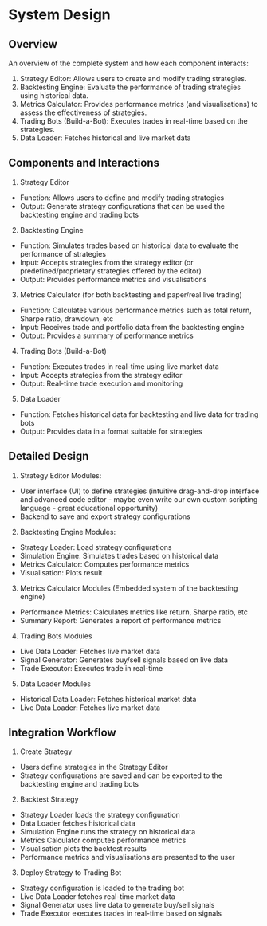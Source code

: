 # System Design

<!-- ## Project Structure

1. Strategy Editor
- Function: Provides an interface for users to create and modify trading strategies (from well-known/common or proprietary strategies or develop completely new strategies - but interface still provides support, guidance when developing strategies from scratch)
- Output: Generate strategies that can be passed to the backtesting engine

2. Backtesting Engine
- Function: Simulate trades using the provided strategies and historical data
- Input: Accept strategies from the strategy editor, or predefined strategies for testing purposes
- Output: Generate performance metrics and visualisations to evaluate the strategies

3. Trading Bot Builder (Build-a-bot)
- Function: Execute trades in real-time based on the strategies
- Input: Accept strategies from the strategy editor or predefined strategies for testing purposes
- Output: Generate performance metrics and visualisations to evaluate the strategies -->

<!-- ## Understanding Trading Strategies

#### Backtesting vs. Live Trading (Paper or Real)

1. Backtesting Strategies
- Purpose: Evaluate the performance of a trading stategy using historical data
- Implementation: Generate buy/sell signals based on historical data
- Environment: Static, using pre-existing data to simulate trades and assess performance
- Components: Implemented within the backtesting engine to test and validate strategies

2. Live Trading Strategies
- Purpose: Generate real-time buy/sell signals based on live market data
- Implementation: Continuously fetch and process live data to generate signals
- Environment: Dynamic, reacting to incoming data in real-time
- Components: Typically implemented within a trading bot or live trading system

## System Design

Given that the backtesting and live trading strategies have different requirements, it makes sense to separate the concerns while maintaining some shared logic where possible. 

#### Potential approach

1. Backtesting Strategy Class: Focused on generating signals from historical data
2. Live Trading Strategy Class: Focused on generating signals from live data, possible extending the backtesting strategy logic

 -->

## Overview
An overview of the complete system and how each component interacts:

1. Strategy Editor: Allows users to create and modify trading strategies.
2. Backtesting Engine: Evaluate the performance of trading strategies using historical data.
3. Metrics Calculator: Provides performance metrics (and visualisations) to assess the effectiveness of strategies.
4. Trading Bots (Build-a-Bot): Executes trades in real-time based on the strategies.
5. Data Loader: Fetches historical and live market data

## Components and Interactions
1. Strategy Editor
- Function: Allows users to define and modify trading strategies
- Output: Generate strategy configurations that can be used the backtesting engine and trading bots

2. Backtesting Engine
- Function: Simulates trades based on historical data to evaluate the performance of strategies
- Input: Accepts strategies from the strategy editor (or predefined/proprietary strategies offered by the editor)
- Output: Provides performance metrics and visualisations

3. Metrics Calculator (for both backtesting and paper/real live trading)
- Function: Calculates various performance metrics such as total return, Sharpe ratio, drawdown, etc
- Input: Receives trade and portfolio data from the backtesting engine
- Output: Provides a summary of performance metrics

4. Trading Bots (Build-a-Bot)
- Function: Executes trades in real-time using live market data
- Input: Accepts strategies from the strategy editor
- Output: Real-time trade execution and monitoring

5. Data Loader
- Function: Fetches historical data for backtesting and live data for trading bots
- Output: Provides data in a format suitable for strategies

## Detailed Design

1. Strategy Editor Modules:
- User interface (UI) to define strategies (intuitive drag-and-drop interface and advanced code editor - maybe even write our own custom scripting language - great educational opportunity)
- Backend to save and export strategy configurations

2. Backtesting Engine Modules:
- Strategy Loader: Load strategy configurations
- Simulation Engine: Simulates trades based on historical data
- Metrics Calculator: Computes performance metrics
- Visualisation: Plots result

3. Metrics Calculator Modules (Embedded system of the backtesting engine)
- Performance Metrics: Calculates metrics like return, Sharpe ratio, etc
- Summary Report: Generates a report of performance metrics

4. Trading Bots Modules
- Live Data Loader: Fetches live market data
- Signal Generator: Generates buy/sell signals based on live data
- Trade Executor: Executes trade in real-time

5. Data Loader Modules
- Historical Data Loader: Fetches historical market data
- Live Data Loader: Fetches live market data

## Integration Workflow

1. Create Strategy
- Users define strategies in the Strategy Editor
- Strategy configurations are saved and can be exported to the backtesting engine and trading bots

2. Backtest Strategy
- Strategy Loader loads the strategy configuration
- Data Loader fetches historical data
- Simulation Engine runs the strategy on historical data
- Metrics Calculator computes performance metrics
- Visualisation plots the backtest results
- Performance metrics and visualisations are presented to the user

3. Deploy Strategy to Trading Bot
- Strategy configuration is loaded to the trading bot
- Live Data Loader fetches real-time market data
- Signal Generator uses live data to generate buy/sell signals
- Trade Executor executes trades in real-time based on signals

<!-- ## Example Classes & Methods
1. Strategy Editor
```python
class StrategyEditor:
    # UI for defining strategies
    pass

class StrategyConfig:
    # Represents strategy configuration
    pass
```

2. Backtesting Engine
```python
class BacktestingEngine:
    # runs the backtest
    def load_strategy(config: StrategyConfig):
        pass
    
    def run_backtest(data: pd.DataFrame):
        pass

    def calculate_metrics(trades: List[Trade]):
        pass

    def plot_results():
        pass
```

3. Metrics Calculator
```python
class MetricsCalculator:
    # computes performance metrics
    def calculate(trades: List[Trade]):
        pass
```

4. Trading Bot

```python
class TradingBot:
    # executes trades in real-time
    def load_strategy(config: StrategyConfig):
        pass

    def fetch_live_data():
        pass

    def generate_signals():
        pass

    def execute_trade(signal: Signal):
        pass
```

5. Data Loader
```python
class HistoricalDataLoader:
    # fetches historical data
    def load_data(symbol: str, start_date: str, end_date: str):
        pass

class LiveDataLoader:
    # fetches live data
    def fetch_data(symbol: str):
        # would also have to specify timeframe - how often data is being fetched
``` -->


